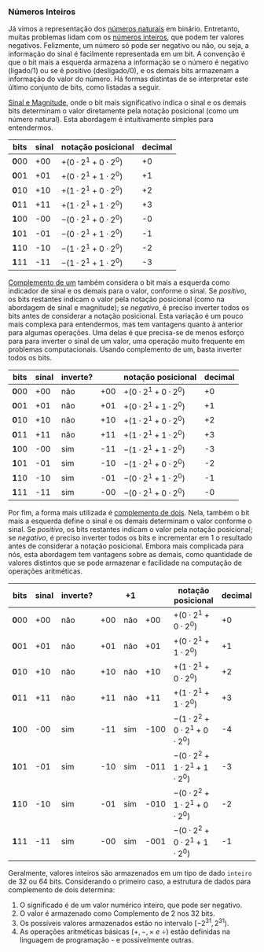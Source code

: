 ### Números Inteiros

Já vimos a representação dos [números naturais](https://pt.wikipedia.org/wiki/N%C3%BAmero_natural) em binário. Entretanto, muitas problemas lidam com os [números inteiros](https://pt.wikipedia.org/wiki/N%C3%BAmero_inteiro), que podem ter valores negativos. Felizmente, um número só pode ser negativo ou não, ou seja, a informação do sinal é facilmente representada em um bit. A convenção é que o bit mais a esquerda armazena a informação se o número é negativo (ligado/1) ou se é positivo (desligado/0), e os demais bits armazenam a informação do valor do número. Há formas distintas de se interpretar este último conjunto de bits, como listadas a seguir.

[Sinal e Magnitude](https://pt.wikipedia.org/wiki/Representa%C3%A7%C3%A3o_de_n%C3%BAmeros_com_sinal#M.C3.A9todo_sinal-e-magnitude), onde o bit mais significativo indica o sinal e os demais bits determinam o valor diretamente pela notação posicional (como um número natural). Esta abordagem é intuitivamente simples para entendermos.

<center>

| bits    | sinal | notação posicional | decimal |
|---------|-------|--------------------|---------|
| **0**00 | +00   | $+(0·2^1+ 0·2^0)$  | +0      |
| **0**01 | +01   | $+(0·2^1+ 1·2^0)$  | +1      |
| **0**10 | +10   | $+(1·2^1+ 0·2^0)$  | +2      |
| **0**11 | +11   | $+(1·2^1+ 1·2^0)$  | +3      |
| **1**00 | -00   | $-(0·2^1+ 0·2^0)$  | -0      |
| **1**01 | -01   | $-(0·2^1+ 1·2^0)$  | -1      |
| **1**10 | -10   | $-(1·2^1+ 0·2^0)$  | -2      |
| **1**11 | -11   | $-(1·2^1+ 1·2^0)$  | -3      |

</center>

[Complemento de um](https://pt.wikipedia.org/wiki/Representa%C3%A7%C3%A3o_de_n%C3%BAmeros_com_sinal#Complemento_para_um) também considera o bit mais a esquerda como indicador de sinal e os demais para o valor, conforme o sinal. Se *positivo*, os bits restantes indicam o valor pela notação posicional (como na abordagem de sinal e magnitude); se *negativo*, é preciso inverter todos os bits antes de considerar a notação posicional. Esta variação é um pouco mais complexa para entendermos, mas tem vantagens quanto à anterior para algumas operações. Uma delas é que precisa-se de menos esforço para para inverter o sinal de um valor, uma operação muito frequente em problemas computacionais. Usando complemento de um, basta inverter todos os bits.

<center>

| bits    | sinal | inverte? |     | notação posicional | decimal |
|---------|-------|----------|-----|--------------------|---------|
| **0**00 | +00   | não      | +00 | $+(0·2^1+ 0·2^0)$  | +0      |
| **0**01 | +01   | não      | +01 | $+(0·2^1+ 1·2^0)$  | +1      |
| **0**10 | +10   | não      | +10 | $+(1·2^1+ 0·2^0)$  | +2      |
| **0**11 | +11   | não      | +11 | $+(1·2^1+ 1·2^0)$  | +3      |
| **1**00 | -00   | sim      | -11 | $-(1·2^1+ 1·2^0)$  | -3      |
| **1**01 | -01   | sim      | -10 | $-(1·2^1+ 0·2^0)$  | -2      |
| **1**10 | -10   | sim      | -01 | $-(0·2^1+ 1·2^0)$  | -1      |
| **1**11 | -11   | sim      | -00 | $-(0·2^1+ 0·2^0)$  | -0      |

</center>

Por fim, a forma mais utilizada é [complemento de dois](https://pt.wikipedia.org/wiki/Complemento_para_dois). Nela, também o bit mais a esquerda define o sinal e os demais determinam o valor conforme o sinal. Se *positivo*, os bits restantes indicam o valor pela notação posicional; se *negativo*, é preciso inverter todos os bits e incrementar em 1 o resultado antes de considerar a notação posicional. Embora mais complicada para nós, esta abordagem tem vantagens sobre as demais, como quantidade de valores distintos que se pode armazenar e facilidade na computação de operações aritméticas.

<center>

| bits    | sinal | inverte? |     |  +1 |      | notação posicional       | decimal |
|---------|-------|----------|-----|-----|------|--------------------------|---------|
| **0**00 | +00   | não      | +00 | não | +00  | $+(0·2^1+ 0·2^0)$        | +0      |
| **0**01 | +01   | não      | +01 | não | +01  | $+(0·2^1+ 1·2^0)$        | +1      |
| **0**10 | +10   | não      | +10 | não | +10  | $+(1·2^1+ 0·2^0)$        | +2      |
| **0**11 | +11   | não      | +11 | não | +11  | $+(1·2^1+ 1·2^0)$        | +3      |
| **1**00 | -00   | sim      | -11 | sim | -100 | $-(1·2^2+ 0·2^1+ 0·2^0)$ | -4      |
| **1**01 | -01   | sim      | -10 | sim | -011 | $-(0·2^2+ 1·2^1+ 1·2^0)$ | -3      |
| **1**10 | -10   | sim      | -01 | sim | -010 | $-(0·2^2+ 1·2^1+ 0·2^0)$ | -2      |
| **1**11 | -11   | sim      | -00 | sim | -001 | $-(0·2^2+ 0·2^1+ 1·2^0)$ | -1      |

</center>

Geralmente, valores inteiros são armazenados em um tipo de dado `inteiro` de 32 ou 64 bits. Considerando o primeiro caso, a estrutura de dados para complemento de dois determina:

1. O significado é de um valor numérico inteiro, que pode ser negativo.
1. O valor é armazenado como Complemento de 2 nos 32 bits.
1. Os possíveis valores armazenados estão no intervalo $[-2^{31}, 2^{31})$.
1. As operações aritméticas básicas ($+, -, \times\ e\ \div$) estão definidas na linguagem de programação - e possivelmente outras.
